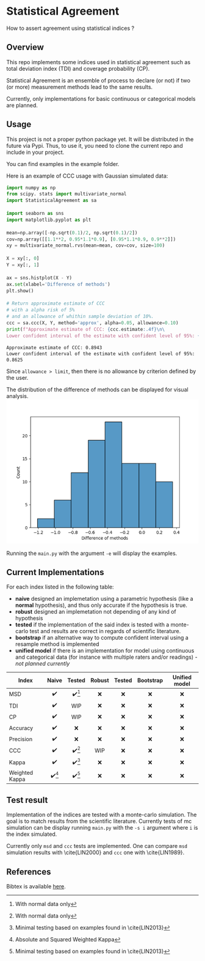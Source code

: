 # Statistical Agreement
How to assert agreement using statistical indices ?

## Overview

This repo implements some indices used in statistical agreement such as total deviation index (TDI) and coverage probability (CP). 

Statistical Agreement is an ensemble of process to declare (or not) if two (or more) measurement methods lead to the same results.

Currently, only implementations for basic continuous or categorical models are planned.

## Usage

This project is not a proper python package yet. It will be distributed in the future via Pypi. Thus, to use it, you need to clone the current repo and include in your project.


You can find examples in the example folder.

Here is an example of CCC usage with Gaussian simulated data:
```python
import numpy as np
from scipy. stats import multivariate_normal
import StatisticalAgreement as sa

import seaborn as sns    
import matplotlib.pyplot as plt

mean=np.array([-np.sqrt(0.1)/2, np.sqrt(0.1)/2])
cov=np.array([[1.1**2, 0.95*1.1*0.9], [0.95*1.1*0.9, 0.9**2]])
xy = multivariate_normal.rvs(mean=mean, cov=cov, size=100)

X = xy[:, 0]
Y = xy[:, 1]

ax = sns.histplot(X - Y)
ax.set(xlabel='Difference of methods')
plt.show()

# Return approximate estimate of CCC 
# with a alpha risk of 5% 
# and an allowance of whithin sample deviation of 10%.
ccc = sa.ccc(X, Y, method='approx', alpha=0.05, allowance=0.10)
print(f"Approximate estimate of CCC: {ccc.estimate:.4f}\n\
Lower confident interval of the estimate with confident level of 95%: {ccc.limit:.4f}\n")
```
```
Approximate estimate of CCC: 0.8943
Lower confident interval of the estimate with confident level of 95%: 0.8625
```

Since `allowance > limit`, then there is no allowance by criterion defined by the user.

The distribution of the difference of methods can be displayed for visual analysis.
![Distribution of difference of methods](plots/histplot_difference_methods_simalution_example.png?raw=true "Distribution of difference of methods")

Running the `main.py` with the argument `-e` will display the examples.

## Current Implementations

For each index listed in the following table:
- **naive** designed an implemetation using a parametric hypothesis (like a **normal** hypothesis), and thus only accurate if the hypothesis is true.
- **robust** designed an implemetation not depending of any kind of hypothesis 
- **tested** if the implementation of the said index is tested with a monte-carlo test and results are correct in regards of scientific literature. 
- **bootstrap** if an alternative way to compute confident interval using a resample method is implemented
- **unified model** if there is an implementation for model using continuous and categorical data (for instance with multiple raters and/or readings) - *not planned currently*

|Index | Naive | Tested | Robust |  Tested | Bootstrap | Unified model | 
|--|:--:|:--:|:--:|:--:|:--:|:--:|
| MSD |:heavy_check_mark:|:heavy_check_mark:[^1]|:x:|:x:|:x:|:x:
| TDI |:heavy_check_mark:|WIP|:x:|:x:|:x:|:x:
| CP |:heavy_check_mark:|WIP|:x:|:x:|:x:|:x:
| Accuracy |:heavy_check_mark:|:x:|:x:|:x:|:x:|:x:
| Precision |:heavy_check_mark:|:x:|:x:|:x:|:x:|:x:
| CCC |:heavy_check_mark:|:heavy_check_mark:[^1]|WIP|:x:|:x:|:x:
| Kappa |:heavy_check_mark:|:heavy_check_mark:[^3]|:x:|:x:|:x:|:x:
| Weighted Kappa |:heavy_check_mark:[^2]|:heavy_check_mark:[^3]|:x:|:x:|:x:|:x:

## Test result

Implementation of the indices are tested with a monte-carlo simulation. The goal is to match results from the scientific literature. Currently tests of mc simulation can be display running `main.py` with the `-s i` argument where `i` is the index simulated.

Currently only `msd` and `ccc` tests are implemented. One can compare `msd` simulation results with \cite{LIN2000} and `ccc` one with \cite{LIN1989}.

## References

Bibtex is available [here](bibliography.bib).

[^1]: With normal data only
[^2]: Absolute and Squared Weighted Kappa
[^3]: Minimal testing based on examples found in \cite{LIN2013}